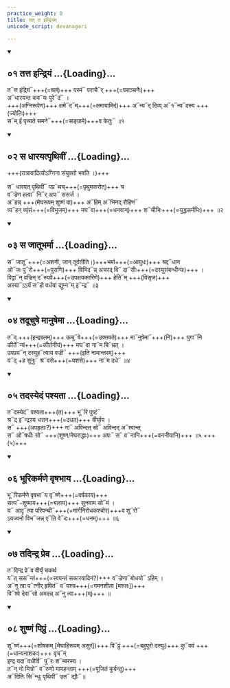 ```yaml
---
practice_weight: 0
title: तत् त इन्द्रियम्
unicode_script: devanagari

---
```

<div class="js_include" includetitle="false" newlevelforh1="2" unfilled url="/vedAH_Rk/shAkalam/saMhitA/vishvAsa-prastutiH/01/103/01_tatta_indriyaM.md">
<details open><summary><h2>०१ तत्त इन्द्रियं ...{Loading}...</h2></summary>

त᳓त्त इंद्रियं᳓+++(=बलं)+++ परमं᳓ पराचै᳓र् +++(=पराञ्चनैः)+++  
अ᳓धारयन्त कव᳓यः पुरे᳓दं᳓ ।  
+++(अग्निरूपेण)+++ क्षमे᳓द᳓म्+++(=क्षमायामिदं)+++ अ᳓न्य᳓द् दिव्य् अ᳓१᳓न्य᳓दस्य +++(ज्योतिः)+++  
स᳓म् ईं पृच्यते समने᳓+++(=सङ्ग्रामे)+++व केतुः᳓ ॥१ 

</details>
</div>
<div class="js_include" includetitle="false" newlevelforh1="2" unfilled url="/vedAH_Rk/shAkalam/saMhitA/vishvAsa-prastutiH/01/103/02_sa_dhArayatpRthivIM.md">
<details open><summary><h2>०२ स धारयत्पृथिवीं ...{Loading}...</h2></summary>

+++(रात्रावादित्योऽग्निना संयुक्तो भवति ।)+++

स᳓ धारयत् पृथिवीं᳓ पप्र᳓थच्+++(=पृथुमकरोत्)+++ च  
व᳓ज्रेण हत्वा᳓ नि᳓र् अपः᳓ ससर्ज ।  
अ᳓हन्न् +++(मेघरूपम् शुष्णं वा)+++ अ᳓हिम् अ᳓भिनद् रौहिणं᳓  
व्य᳓हन् व्यं᳙सं+++(=विभुजम्)+++ मघ᳓वा+++(=धनवान्)+++ श᳓चीभिः+++(=युद्धकर्मभिः)+++ ॥२

</details>
</div>
<div class="js_include" includetitle="false" newlevelforh1="2" unfilled url="/vedAH_Rk/shAkalam/saMhitA/vishvAsa-prastutiH/01/103/03_sa_jAtUbharmA.md">
<details open><summary><h2>०३ स जातूभर्मा ...{Loading}...</h2></summary>

स᳓ जातू᳓+++(=अशनी, जान् तूर्वतीति।)+++भर्मा+++(=आयुधः)+++ श्रद्द᳓धान  
ओ᳓जः पु᳓रो+++(=पुराणि)+++ विभिंद᳓न्न् अचरद् वि᳓ दा᳓सीः+++(=दस्युसंबन्धीन्यः)+++ ।  
विद्वा᳓न् वज्रिन् द᳓स्यवे+++(=उपक्षयकारिणे)+++ हेति᳓म् +++(विसृज)+++  
अस्या᳓ऽऽर्यं स᳓हो वर्धया द्युम्न᳓म् इ᳓न्द्र᳓ ॥३

</details>
</div>
<div class="js_include" includetitle="false" newlevelforh1="2" unfilled url="/vedAH_Rk/shAkalam/saMhitA/vishvAsa-prastutiH/01/103/04_tadUchuShe_mAnuShemA.md">
<details open><summary><h2>०४ तदूचुषे मानुषेमा ...{Loading}...</h2></summary>

त᳓द् +++(इन्द्रबलम्)+++ ऊचु᳓षे+++(=उक्तवते)+++ मा᳓नुषेमा᳓+++(नि)+++ युगा᳓नि  
कीर्ते᳓न्यं+++(=कीर्तनीयं)+++ मघ᳓वा ना᳓म बि᳓भ्रत् ।  
उपप्रय᳓न् दस्युह᳓त्याय वज्री᳓ +++(इति नामान्तरम्)+++  
य᳓द् +ह सूनुः᳓ श्र᳓वसे+++(=यशसे)+++ ना᳓म दधे᳓ ॥४

</details>
</div>
<div class="js_include" includetitle="false" newlevelforh1="2" unfilled url="/vedAH_Rk/shAkalam/saMhitA/vishvAsa-prastutiH/01/103/05_tadasyedaM_pashyatA.md">
<details open><summary><h2>०५ तदस्येदं पश्यता ...{Loading}...</h2></summary>

त᳓दस्येदं᳓ पश्यता+++(त)+++ भू᳓रि पुष्टं᳓  
श्र᳓द् इ᳓न्द्रस्य धत्तन+++(=दधत)+++ वीर्या᳙य ।  
स᳓ +++(अपहृताः?)+++ गा᳓ अविन्दत् सो᳓ अविन्दद् अ᳓श्वान्त्  
स᳓ ओ᳓षधीः सो᳓ +++(शुष्ण/मेघरुद्धाः)+++ अपः᳓ स᳓ व᳓नानि+++(=वननीयानि)+++ ॥५ +++(५)+++

</details>
</div>
<div class="js_include" includetitle="false" newlevelforh1="2" unfilled url="/vedAH_Rk/shAkalam/saMhitA/vishvAsa-prastutiH/01/103/06_bhUrikarmaNe_vRShabhAya.md">
<details open><summary><h2>०६ भूरिकर्मणे वृषभाय ...{Loading}...</h2></summary>

भू᳓रिकर्मणे वृषभा᳓य वृ᳓ष्णे+++(=वर्षकाय)+++  
सत्य᳓-शुष्माय+++(=बलाय)+++ सुनवाम सो᳓मं ।  
य᳓ आदृ᳓त्या परिपन्थी᳓+++(=मार्गनिरोधकश्चोर)+++व शू᳓रो᳓  
ऽयज्वनो विभ᳓जन्न् ए᳓ति वे᳓दः+++(=धनम्)+++ ॥६

</details>
</div>
<div class="js_include" includetitle="false" newlevelforh1="2" unfilled url="/vedAH_Rk/shAkalam/saMhitA/vishvAsa-prastutiH/01/103/07_tadindra_preva.md">
<details open><summary><h2>०७ तदिन्द्र प्रेव ...{Loading}...</h2></summary>

त᳓दिन्द्र प्रे᳓व वीर्यं᳙ चकर्थ  
य᳓त् सस᳓न्तं+++(=स्वपन्तं सकारवादिनं?)+++ व᳓ज्रेणा᳓बोधयो᳓ ऽहिम् ।  
अ᳓नु त्वा प᳓त्नीर् हृषितं᳓ व᳓यश्च+++(=गमनशीला [मरुतः])+++  
वि᳓श्वे देवा᳓सो अमदन्न् अ᳓नु त्वा+++(म्)+++ ॥

</details>
</div>
<div class="js_include" includetitle="false" newlevelforh1="2" unfilled url="/vedAH_Rk/shAkalam/saMhitA/vishvAsa-prastutiH/01/103/08_shuShNaM_pipruM.md">
<details open><summary><h2>०८ शुष्णं पिप्रुं ...{Loading}...</h2></summary>

शु᳓ष्णं+++(=शोषकम् [मेघाहिरूपम् असुरं])+++ पि᳓प्रुं +++(=बहुपुरो दस्युः)+++ कु᳓यवं +++(=धान्यनाशकः)+++ वृत्र᳓म्  
इन्द्र यदा᳓वधीर्वि᳓ पु᳓रः श᳓म्बरस्य ।  
त᳓न् नो मित्रो᳓ व᳓रुणो मामहन्ताम् +++(=पूजितं कुर्वन्तु)+++  
अ᳓दितिः सि᳓न्धुः पृथिवी᳓ उत᳓ द्यौः᳓॥

</details>
</div>